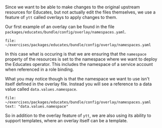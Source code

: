 Since we want to be able to make changes to the original upstream resources
for Educates, but not actually edit the files themselves, we use a feature
of ``ytt`` called overlays to apply changes to them.

Our first example of an overlay can be found in the file
``packages/educates/bundle/config/overlay/namespaces.yaml``.

```editor:open-file
file: ~/exercises/packages/educates/bundle/config/overlay/namespaces.yaml
```

In this case what is occuring is that we are ensuring that the ``namespace``
property of the resources is set to the namespace where we want to deploy
the Educates operator. This includes the namespace of a service account
when referenced in a role binding.

What you may notice though is that the namespace we want to use isn't itself
defined in the overlay file. Instead you will see a reference to a data
value called ``data.values.namespace``.

```editor:select-matching-text
file: ~/exercises/packages/educates/bundle/config/overlay/namespaces.yaml
text: "data.values.namespace"
```

So in addition to the overlay feature of ``ytt``, we are also using its
ability to support templates, where an overlay itself can be a template.
